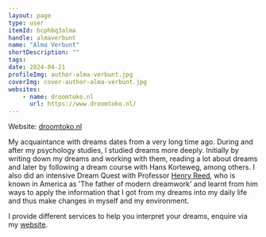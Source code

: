 ```yaml
---
layout: page
type: user
itemId: bcphbq3alma
handle: almaverbunt
name: "Alma Verbunt"
shortDescription: ""
tags:
date: 2024-04-21
profileImg: author-alma-verbunt.jpg
coverImg: cover-author-alma-verbunt.jpg
websites:
    - name: droomtoko.nl
      url: https://www.droomtoko.nl/
---
```


Website: [droomtoko.nl](https://www.droomtoko.nl/)

My acquaintance with dreams dates from a very long time ago. During and after my psychology studies, I studied dreams more deeply. Initially by writing down my dreams and working with them, reading a lot about dreams and later by following a dream course with Hans Korteweg, among others. I also did an intensive Dream Quest with Professor [Henry Reed](../@henryreed), who is known in America as 'The father of modern dreamwork' and learnt from him ways to apply the information that I got from my dreams into my daily life and thus make changes in myself and my environment.

I provide different services to help you interpret your dreams, enquire via my [website](https://www.droomtoko.nl/html/droomconsult.htm).
